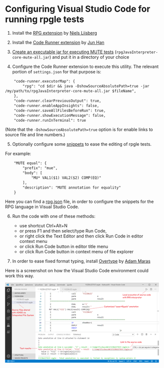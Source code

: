 # Configuring Visual Studio Code for running rpgle tests

1. Install the [RPG extension](https://marketplace.visualstudio.com/items?itemName=NielsLiisberg.RPG) by [Niels Liisberg](https://github.com/NielsLiisberg)

2. Install the [Code Runner extension](https://marketplace.visualstudio.com/items?itemName=formulahendry.code-runner) by [Jun Han](https://github.com/formulahendry)

3. [Create an executable jar for executing MUTE tests](mute.md#command-line-utility) (`rpgJavaInterpreter-core-mute-all.jar`) and put it in a directory of your choice

4. Configure the Code Runner extension to execute this utility. The relevant portion of `settings.json` for that purpose is:

```
    "code-runner.executorMap": {
        "rpg": "cd $dir && java -DshowSourceAbsolutePath=true -jar /my/path/to/rpgJavaInterpreter-core-mute-all.jar $fileName",
    },
    "code-runner.clearPreviousOutput": true,
    "code-runner.enableAppInsights": false,
    "code-runner.saveAllFilesBeforeRun": true,
    "code-runner.showExecutionMessage": false,
    "code-runner.runInTerminal": true
```

(Note that the `-DshowSourceAbsolutePath=true` option is for enable links to source file and line numbers.)

5. Optionally configure some [snippets](https://code.visualstudio.com/docs/editor/userdefinedsnippets) to ease the editing of rpgle tests.

For example:

```
	"MUTE equal": {
		"prefix": "mue",
		"body": [
			"MU* VAL1($1) VAL2($2) COMP(EQ)"
		],
		"description": "MUTE annotation for equality"
	}
```

Here you can find a [rpg.json](../misc/visual_studio_code/rpg.json) file, in order to configure the snippets for the RPG language in Visual Studio Code.

6. Run the code with one of these methods:

    * use shortcut Ctrl+Alt+N
    * or press F1 and then select/type Run Code,
    * or right click the Text Editor and then click Run Code in editor context menu
    * or click Run Code button in editor title menu
    * or click Run Code button in context menu of file explorer

7. In order to ease fixed format typing, install [Overtype](https://marketplace.visualstudio.com/items?itemName=adammaras.overtype) by [Adam Maras](https://github.com/AdamMaras)

Here is a screenshot on how the Visual Studio Code environment could work this way.

![Visual Studio Code for RPG](images/vscode_en.png)
